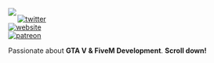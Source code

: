 <img align="left" src="https://fiverr-res.cloudinary.com/images/q_auto,f_auto/gigs/124065218/original/359c4aa2f3b0567ac067ae78788308732ce5dbdb/set-up-a-fivem-server-for-you.png">

[![twitter](https://img.shields.io/badge/-@markowastaken-313131?style=flat-square&labelColor=313131&logo=twitter&logoColor=white&color=313131)](https://twitter.com/orhunp_)  
[![website](https://img.shields.io/badge/-@markomods.com-313131?style=flat-square)](https://www.markomods.com/)  
[![patreon](https://img.shields.io/badge/-@markomods-313131?style=flat-square&labelColor=313131&logo=Patreon&logoColor=white&color=313131)](https://patreon.com/markomods)

Passionate about **GTA V & FiveM Development**. **Scroll down!**